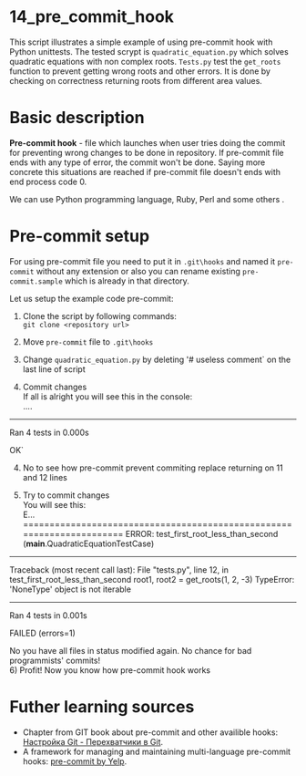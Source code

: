 # 14_pre_commit_hook  
This script illustrates a simple example of using pre-commit hook with Python unittests. The tested scrypt is `quadratic_equation.py` which solves quadratic equations with non complex roots. `Tests.py` test the `get_roots` function to prevent getting wrong roots and other errors. It is done by checking on correctness returning roots from different area values.

# Basic description 
**Pre-commit hook** - file which launches when user tries doing the commit for preventing wrong changes to be done in repository. If pre-commit file ends with any type of error, the commit won't be done. Saying more concrete this situations are reached if pre-commit file doesn't ends with end process code 0. 

We can use Python programming language, Ruby, Perl and some others .     
 
# Pre-commit setup  
For using pre-commit file you need to put it in `.git\hooks` and named it `pre-commit` without any extension or also you can rename existing `pre-commit.sample` which is already in that directory.  

Let us setup the example code pre-commit:  

1) Clone the script by following commands:  
  `git clone <repository url>`  
  
2) Move  `pre-commit` file to `.git\hooks`  

3) Change `quadratic_equation.py` by deleting '# useless comment` on the last line of script  

4) Commit changes  
If all is alright you will see this in the console:  
....
----------------------------------------------------------------------  
Ran 4 tests in 0.000s  

OK`  
    
4) No to see how pre-commit prevent commiting replace returning on 11 and 12 lines  

5) Try to commit changes  
You will see this:  
E...
======================================================================
ERROR: test_first_root_less_than_second (__main__.QuadraticEquationTestCase)
----------------------------------------------------------------------
Traceback (most recent call last):
  File "tests.py", line 12, in test_first_root_less_than_second
    root1, root2 = get_roots(1, 2, -3)
TypeError: 'NoneType' object is not iterable

----------------------------------------------------------------------
Ran 4 tests in 0.001s

FAILED (errors=1)


No you have all files in status modified again. No chance for bad programmists' commits!  
6) Profit! Now you know how pre-commit hook works  
  
# Futher learning sources
+ Chapter from GIT book about pre-commit and other availible hooks: [Настройка Git - Перехватчики в Git](https://git-scm.com/book/ru/v1/%D0%9D%D0%B0%D1%81%D1%82%D1%80%D0%BE%D0%B9%D0%BA%D0%B0-Git-%D0%9F%D0%B5%D1%80%D0%B5%D1%85%D0%B2%D0%B0%D1%82%D1%87%D0%B8%D0%BA%D0%B8-%D0%B2-Git).  
+ A framework for managing and maintaining multi-language pre-commit hooks: [pre-commit by Yelp](http://pre-commit.com).

